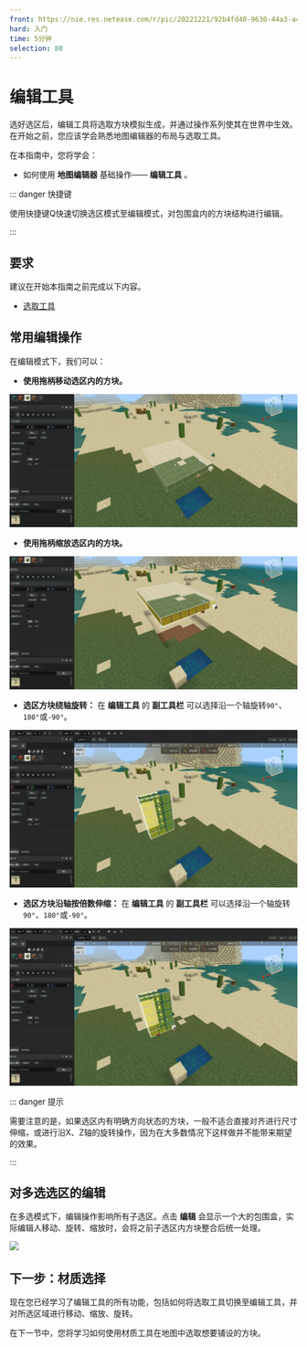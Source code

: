```yaml
---
front: https://nie.res.netease.com/r/pic/20221221/92b4fd40-9630-44a3-a4f4-247f5810ffa6.png
hard: 入门
time: 5分钟
selection: 80
---
```


# 编辑工具

选好选区后，编辑工具将选取方块模拟生成，并通过操作系列使其在世界中生效。在开始之前，您应该学会熟悉地图编辑器的布局与选取工具。



在本指南中，您将学会：

- 如何使用 **地图编辑器** 基础操作—— **编辑工具** 。

::: danger 快捷键

使用快捷键Q快速切换选区模式至编辑模式，对包围盒内的方块结构进行编辑。

:::



## 要求

建议在开始本指南之前完成以下内容。

- [选取工具](./3-选取工具.md)



## 常用编辑操作

在编辑模式下，我们可以：

- **使用拖柄移动选区内的方块。**

![](./images/new_docs/B14.gif)

- **使用拖柄缩放选区内的方块。**

![](./images/new_docs/B15.gif)

- **选区方块绕轴旋转：** 在 **编辑工具** 的 **副工具栏** 可以选择沿一个轴旋转`90°`、`180°`或`-90°`。

![](./images/new_docs/B16.gif)

- **选区方块沿轴按倍数伸缩：** 在 **编辑工具** 的 **副工具栏** 可以选择沿一个轴旋转`90°`、`180°`或`-90°`。

![](./images/new_docs/B17.gif)

::: danger 提示

需要注意的是，如果选区内有明确方向状态的方块，一般不适合直接对齐进行尺寸伸缩，或进行沿X、Z轴的旋转操作，因为在大多数情况下这样做并不能带来期望的效果。

:::



## 对多选选区的编辑

在多选模式下，编辑操作影响所有子选区。点击 **编辑** 会显示一个大的包围盒，实际编辑人移动、旋转、缩放时，会将之前子选区内方块整合后统一处理。

![](./images/new_docs/B18.gif)



## 下一步：材质选择

现在您已经学习了编辑工具的所有功能，包括如何将选取工具切换至编辑工具，并对所选区域进行移动、缩放、旋转。

在下一节中，您将学习如何使用材质工具在地图中选取想要铺设的方块。
